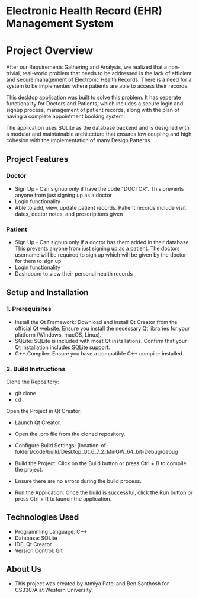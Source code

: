# Electronic Health Record (EHR) Management System

# Project Overview

After our Requirements Gathering and Analysis, we realized that a non-trivial, real-world problem that needs to be addressed is the lack of efficient and secure management of Electronic Health Records. There is a need for a system to be implemented where patients are able to access their records.

This desktop application was built to solve this problem. It has seperate functionality for Doctors and Patients, which includes a secure login and signup process, management of patient records, along with the plan of having a complete appointment booking system.

The application uses SQLite as the database backend and is designed with a modular and maintainable architecture that ensures low coupling and high cohesion with the implementation of many Design Patterns.


## Project Features

### Doctor
* Sign Up - Can signup only if have the code "DOCTOR". This prevents anyone from just signing up as a doctor
* Login functionality
* Able to add, view, update patient records. Patient records include visit dates, doctor notes, and prescriptions given

### Patient
* Sign Up - Can signup only if a doctor has them added in their database. This prevents anyone from just signing up as a patient. The doctors username will be required to sign up which will be given by the doctor for them to sign up
* Login functionality
* Dashboard to view their personal health records

## Setup and Installation

### 1. Prerequisites
* Install the Qt Framework: Download and install Qt Creator from the official Qt website. Ensure you install the necessary Qt libraries for your platform (Windows, macOS, Linux).
* SQLite: SQLite is included with most Qt installations. Confirm that your Qt installation includes SQLite support.
* C++ Compiler: Ensure you have a compatible C++ compiler installed.

### 2. Build Instructions
Clone the Repository:
* git clone <repository-url>
* cd <repository-folder>

Open the Project in Qt Creator:
* Launch Qt Creator.
* Open the .pro file from the cloned repository.
* Configure Build Settings: [location-of-folder]/code/build/Desktop_Qt_6_7_2_MinGW_64_bit-Debug/debug

* Build the Project: Click on the Build button or press Ctrl + B to compile the project.
* Ensure there are no errors during the build process.

* Run the Application: Once the build is successful, click the Run button or press Ctrl + R to launch the application.


## Technologies Used
* Programming Language: C++
* Database: SQLite
* IDE: Qt Creator
* Version Control: Git

## About Us
* This project was created by Atmiya Patel and Ben Santhosh for CS3307A at Western University.
